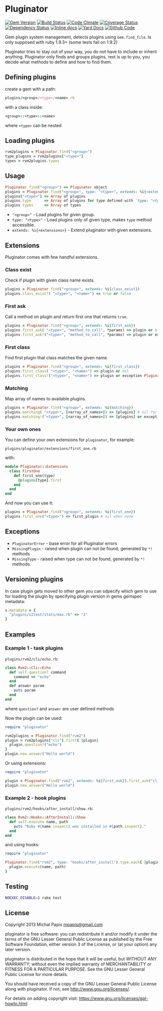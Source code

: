 # Pluginator

[![Gem Version](https://badge.fury.io/rb/pluginator.png)](http://rubygems.org/gems/pluginator)
[![Build Status](https://travis-ci.org/rvm/pluginator.png?branch=master)](https://travis-ci.org/rvm/pluginator)
[![Code Climate](https://codeclimate.com/github/rvm/pluginator.png)](https://codeclimate.com/github/rvm/pluginator)
[![Coverage Status](https://coveralls.io/repos/rvm/pluginator/badge.png?branch=master)](https://coveralls.io/r/rvm/pluginator?branch=master)
[![Dependency Status](https://gemnasium.com/rvm/pluginator.png)](https://gemnasium.com/rvm/pluginator)
[![Inline docs](http://inch-ci.org/github/rvm/pluginator.png)](http://inch-ci.org/github/rvm/pluginator)
[![Yard Docs](http://img.shields.io/badge/yard-docs-blue.svg)](http://rubydoc.info/github/rvm/pluginator/master/frames)
[![Github Code](http://img.shields.io/badge/github-code-blue.svg)](https://github.com/rvm/pluginator)

Gem plugin system management, detects plugins using `Gem.find_file`.
Is only supposed with ruby 1.9.3+ (some tests fail on 1.9.2)

Pluginator tries to stay out of your way, you do not have to include or inherit anything.
Pluginator only finds and groups plugins, rest is up to you,
you decide what methods to define and how to find them.

## Defining plugins

create a gem with a path:

```ruby
plugins/<group>/<type>/<name>.rb
```

with a class inside:

```ruby
<group>::<type>::<name>
```

where `<type>` can be nested

## Loading plugins

```ruby
rvm2plugins = Pluginator.find("<group>")
type_plugins = rvm2plugins["<type>"]
types = rvm2plugins.types
```

## Usage

```ruby
Pluginator.find("<group>") => Pluginator object
plugins = Pluginator.find("<group>", type: "<type>", extends: %i{<extensions>})
plugins["<type>"] => Array of plugins
plugins.type      => Array of plugins for type defined with `type: "<type>"`
plugins.types     => Array of types
```

- `"<group>"` - Load plugins for given group.
- `type: "<type>"` - Load plugins only of given type, makes `type` method accessible.
- `extends: %i{<extensions>}` - Extend pluginator with given extensions.

## Extensions

Pluginator comes with few handful extensions.

### Class exist

Check if plugin with given class name exists.

```ruby
plugins = Pluginator.find("<group>", extends: %i{class_exist})
plugins.class_exist?( "<type>", "<name>") => true or false
```

### First ask

Call a method on plugin and return first one that returns `true`.

```ruby
plugins = Pluginator.find("<group>", extends: %i{first_ask})
plugins.first_ask( "<type>", "method_to_call", *params) => plugin or nil
plugins.first_ask!("<type>", "method_to_call", *params) => plugin or exception PluginatorError
```

### First class

Find first plugin that class matches the given name.

```ruby
plugins = Pluginator.find("<group>", extends: %i{first_class})
plugins.first_class( "<type>", "<name>") => plugin or nil
plugins.first_class!("<type>", "<name>") => plugin or exception PluginatorError
```

### Matching

Map array of names to available plugins.

```ruby
plugins = Pluginator.find("<group>", extends: %i{matching})
plugins.matching( "<type>", [<array_of_names>]) => [plugins] # nil for missing ones
plugins.matching!("<type>", [<array_of_names>]) => [plugins] or exception PluginatorError
```

### Your own ones

You can define your own extensions for `pluginator`, for example:

```shell
plugins/pluginator/extensions/first_one.rb
```

with:

```ruby
module Pluginator::Extensions
  class FirstOne
    def first_one(type)
      @plugins[type].first
    end
  end
end
```

And now you can use it:

```ruby
plugins = Pluginator.find("<group>", extends: %i{first_one})
plugins.first_one("<type>") => first_plugin # nil when none
```


## Exceptions

- `PluginatorError` - base error for all Pluginator errors
- `MissingPlugin`   - raised when plugin can not be found, generated by `*!` methods
- `MissingType`     - raised when type   can not be found, generated by `*!` methods

## Versioning plugins

In case plugin gets moved to other gem you can sdpecify which gem to
use for loading the plugin by specifying plugin version in gems gemspec
metadata:

```ruby
s.metadata = {
  "plugins/v2test/stats/max.rb" => "1"
}
```

## Examples

### Example 1 - task plugins

`plugins/rvm2/cli/echo.rb`:

```ruby
class Rvm2::Cli::Echo
  def self.question? command
    command == "echo"
  end
  def answer param
    puts param
  end
end
```

where `question?` and `answer` are user defined methods

Now the plugin can be used:

```ruby
require "pluginator"

rvm2plugins = Pluginator.find("rvm2")
plugin = rvm2plugins["cli"].first{ |plugin|
  plugin.question?("echo")
}
plugin.new.answer("Hello world")
```

Or using extensions:

```ruby
require "pluginator"

plugin = Pluginator.find("rvm2", extends: %i{first_ask}).first_ask("cli", &:question?, "echo")
plugin.new.answer("Hello world")
```

### Example 2 - hook plugins

`plugins/rvm2/hooks/after_install/show.rb`:

```ruby
class Rvm2::Hooks::AfterInstall::Show
  def self.execute name, path
    puts "Ruby #{name.inspect} was installed in #{path.inspect}."
  end
end
```

and using hooks:

```ruby
require "pluginator"

Pluginator.find("rvm2", type: "hooks/after_install").type.each{ |plugin|
  plugin.execute(name, path)
}
```

## Testing

```bash
NOEXEC_DISABLE=1 rake test
```

## License

Copyright 2013 Michal Papis <mpapis@gmail.com>

pluginator is free software: you can redistribute it and/or modify
it under the terms of the GNU Lesser General Public License as published
by the Free Software Foundation, either version 3 of the License, or
(at your option) any later version.

pluginator is distributed in the hope that it will be useful,
but WITHOUT ANY WARRANTY; without even the implied warranty of
MERCHANTABILITY or FITNESS FOR A PARTICULAR PURPOSE.  See the
GNU Lesser General Public License for more details.

You should have received a copy of the GNU Lesser General Public License
along with pluginator.  If not, see <http://www.gnu.org/licenses/>.

For details on adding copyright visit:
https://www.gnu.org/licenses/gpl-howto.html
